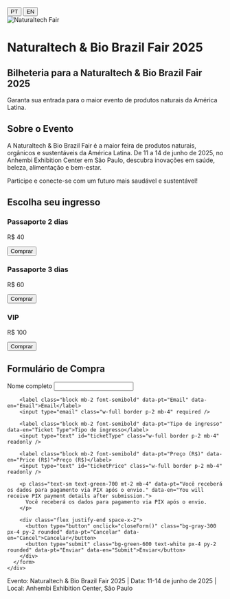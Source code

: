 
<html lang="pt">
<head>
  <meta charset="UTF-8" />
  <meta name="viewport" content="width=device-width, initial-scale=1.0" />
  <title>Naturaltech & Bio Brazil Fair 2025 - Bilheteria</title>
  <script src="https://cdn.tailwindcss.com"></script>
</head>
<body class="bg-green-50 text-gray-800">
  <!-- Lang Switcher -->
  <div class="fixed top-4 right-4 z-50">
    <button onclick="switchLang('pt')" class="mx-1 px-2 py-1 border rounded bg-white text-sm">PT</button>
    <button onclick="switchLang('en')" class="mx-1 px-2 py-1 border rounded bg-white text-sm">EN</button>
  </div>

  <!-- Bannière avec image -->
  <div class="relative h-64 w-full overflow-hidden">
    <img src="https://images.unsplash.com/photo-1542838687-7183a53647bb?auto=format&fit=crop&w=1470&q=80" alt="Naturaltech Fair" class="absolute inset-0 w-full h-full object-cover opacity-80" />
    <div class="absolute inset-0 bg-green-900 bg-opacity-40 flex items-center justify-center">
      <h1 class="text-white text-4xl md:text-5xl font-bold text-center px-4"
          data-pt="Naturaltech & Bio Brazil Fair 2025"
          data-en="Naturaltech & Bio Brazil Fair 2025">
        Naturaltech & Bio Brazil Fair 2025
      </h1>
    </div>
  </div>

  <!-- Compte à rebours -->
  <div class="text-center bg-green-200 py-4 font-semibold text-green-900 text-xl" id="countdown">
    <!-- Le compte à rebours sera inséré ici -->
  </div>

  <!-- Titre principal -->
  <div class="text-center mt-10">
    <h2 class="text-3xl font-bold mb-4 text-green-700" 
        data-pt="Bilheteria para a Naturaltech & Bio Brazil Fair 2025"
        data-en="Ticketing for Naturaltech & Bio Brazil Fair 2025">
      Bilheteria para a Naturaltech & Bio Brazil Fair 2025
    </h2>
    <p class="mb-6 text-lg"
       data-pt="Garanta sua entrada para o maior evento de produtos naturais da América Latina."
       data-en="Secure your entry to the largest natural products event in Latin America.">
      Garanta sua entrada para o maior evento de produtos naturais da América Latina.
    </p>
  </div>

  <!-- À propos de l’événement -->
  <section class="bg-white py-10 px-6 md:px-20">
    <h2 class="text-3xl font-bold text-green-700 mb-6" 
        data-pt="Sobre o Evento" 
        data-en="About the Event">Sobre o Evento</h2>
    <p class="text-lg mb-4"
       data-pt="A Naturaltech & Bio Brazil Fair é a maior feira de produtos naturais, orgânicos e sustentáveis da América Latina. De 11 a 14 de junho de 2025, no Anhembi Exhibition Center em São Paulo, descubra inovações em saúde, beleza, alimentação e bem-estar."
       data-en="Naturaltech & Bio Brazil Fair is Latin America's largest event for natural, organic and sustainable products. From June 11 to 14, 2025, at the Anhembi Exhibition Center in São Paulo, discover innovations in health, beauty, food and wellness.">
      A Naturaltech & Bio Brazil Fair é a maior feira de produtos naturais, orgânicos e sustentáveis da América Latina. De 11 a 14 de junho de 2025, no Anhembi Exhibition Center em São Paulo, descubra inovações em saúde, beleza, alimentação e bem-estar.
    </p>
    <p class="text-lg font-semibold text-green-800"
       data-pt="Participe e conecte-se com um futuro mais saudável e sustentável!"
       data-en="Join us and connect with a healthier, more sustainable future!">
      Participe e conecte-se com um futuro mais saudável e sustentável!
    </p>
  </section>

  <!-- Billets -->
  <section class="py-12 px-6 md:px-20 bg-green-100">
    <h2 class="text-3xl font-bold text-green-800 mb-8" data-pt="Escolha seu ingresso" data-en="Choose your ticket">Escolha seu ingresso</h2>
    <div class="grid md:grid-cols-3 gap-8">
      <div class="bg-white p-6 rounded shadow text-center">
        <h3 class="text-xl font-bold mb-2" data-pt="Passaporte 2 dias" data-en="2-Day Pass">Passaporte 2 dias</h3>
        <p class="text-green-700 font-bold text-lg mb-4">R$ 40</p>
        <button onclick="openForm('Passaporte 2 dias', '40')" class="bg-green-600 text-white px-4 py-2 rounded" data-pt="Comprar" data-en="Buy">Comprar</button>
      </div>
      <div class="bg-white p-6 rounded shadow text-center">
        <h3 class="text-xl font-bold mb-2" data-pt="Passaporte 3 dias" data-en="3-Day Pass">Passaporte 3 dias</h3>
        <p class="text-green-700 font-bold text-lg mb-4">R$ 60</p>
        <button onclick="openForm('Passaporte 3 dias', '60')" class="bg-green-600 text-white px-4 py-2 rounded" data-pt="Comprar" data-en="Buy">Comprar</button>
      </div>
      <div class="bg-white p-6 rounded shadow text-center">
        <h3 class="text-xl font-bold mb-2" data-pt="VIP" data-en="VIP">VIP</h3>
        <p class="text-green-700 font-bold text-lg mb-4">R$ 100</p>
        <button onclick="openForm('VIP', '100')" class="bg-green-600 text-white px-4 py-2 rounded" data-pt="Comprar" data-en="Buy">Comprar</button>
      </div>
    </div>
  </section>

  <!-- Formulaire d'achat -->
  <div id="buyForm" class="hidden fixed top-0 left-0 w-full h-full bg-black bg-opacity-60 flex items-center justify-center z-40">
    <div class="bg-white p-6 rounded shadow-xl w-96">
      <h2 class="text-xl font-bold mb-4" data-pt="Formulário de Compra" data-en="Purchase Form">Formulário de Compra</h2>
      <form>
        <label class="block mb-2 font-semibold" data-pt="Nome completo" data-en="Full Name">Nome completo</label>
        <input type="text" class="w-full border p-2 mb-4" required />

        <label class="block mb-2 font-semibold" data-pt="Email" data-en="Email">Email</label>
        <input type="email" class="w-full border p-2 mb-4" required />

        <label class="block mb-2 font-semibold" data-pt="Tipo de ingresso" data-en="Ticket Type">Tipo de ingresso</label>
        <input type="text" id="ticketType" class="w-full border p-2 mb-4" readonly />

        <label class="block mb-2 font-semibold" data-pt="Preço (R$)" data-en="Price (R$)">Preço (R$)</label>
        <input type="text" id="ticketPrice" class="w-full border p-2 mb-4" readonly />

        <p class="text-sm text-green-700 mt-2 mb-4" data-pt="Você receberá os dados para pagamento via PIX após o envio." data-en="You will receive PIX payment details after submission.">
          Você receberá os dados para pagamento via PIX após o envio.
        </p>

        <div class="flex justify-end space-x-2">
          <button type="button" onclick="closeForm()" class="bg-gray-300 px-4 py-2 rounded" data-pt="Cancelar" data-en="Cancel">Cancelar</button>
          <button type="submit" class="bg-green-600 text-white px-4 py-2 rounded" data-pt="Enviar" data-en="Submit">Enviar</button>
        </div>
      </form>
    </div>
  </div>

  <!-- Footer -->
  <footer class="bg-green-900 text-green-100 text-center py-4 mt-16">
    <p data-pt="Evento: Naturaltech & Bio Brazil Fair 2025 | Data: 11-14 de junho de 2025 | Local: Anhembi Exhibition Center, São Paulo"
       data-en="Event: Naturaltech & Bio Brazil Fair 2025 | Date: June 11-14, 2025 | Location: Anhembi Exhibition Center, São Paulo">
      Evento: Naturaltech & Bio Brazil Fair 2025 | Data: 11-14 de junho de 2025 | Local: Anhembi Exhibition Center, São Paulo
    </p>
  </footer>

  <!-- JS -->
  <script>
    function openForm(type, price) {
      document.getElementById('buyForm').classList.remove('hidden');
      document.getElementById('ticketType').value = type;
      document.getElementById('ticketPrice').value = price;
    }
    function closeForm() {
      document.getElementById('buyForm').classList.add('hidden');
    }

    function switchLang(lang) {
      document.querySelectorAll('[data-pt]').forEach(el => {
        if (el.dataset[lang]) {
          el.innerText = el.dataset[lang];
        }
      });
      localStorage.setItem('preferredLang', lang);
    }

    // Compte à rebours
    function updateCountdown() {
      const countdownEl = document.getElementById('countdown');
      const eventDate = new Date('2025-06-11T09:00:00');
      const now = new Date();
      const diff = eventDate - now;

      if (diff <= 0) {
        countdownEl.innerText = localStorage.getItem('preferredLang') === 'en' ?
          "The event has started!" :
          "O evento já começou!";
        return;
      }

      const days = Math.floor(diff / (1000 * 60 * 60 * 24));
      const hours = Math.floor((diff / (1000 * 60 * 60)) % 24);
      const minutes = Math.floor((diff / (1000 * 60)) % 60);
      const seconds = Math.floor((diff / 1000) % 60);

      countdownEl.innerText = (localStorage.getItem('preferredLang') === 'en' ?
        `Countdown to event: ` :
        `Contagem regressiva para o evento: `) +
        `${days}d ${hours}h ${minutes}m ${seconds}s`;
    }

    window.addEventListener('DOMContentLoaded', () => {
      const preferredLang = localStorage.getItem('preferredLang') || (navigator.language.slice(0, 2));
      switchLang(preferredLang);
      updateCountdown();
      setInterval(updateCountdown, 1000);
    });
  </script>
</body>
</html>
